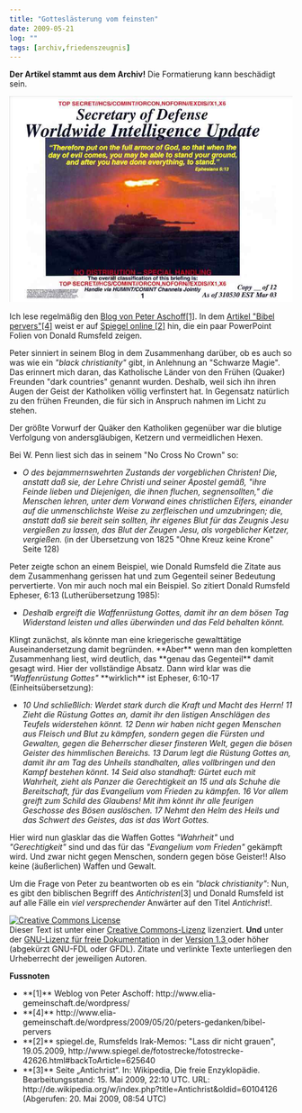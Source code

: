 ```yaml
---
title: "Gotteslästerung vom feinsten"
date: 2009-05-21
log: ""
tags: [archiv,friedenszeugnis]
---
```

**Der Artikel stammt aus dem Archiv!** Die Formatierung kann beschädigt sein.

[![donald_rumsfeld_pp.jpg](donald_rumsfeld_pp.jpg)](http://www.spiegel.de/fotostrecke/fotostrecke-42626-2.html#backToArticle=625640)

Ich lese regelmäßig den <a href="http://www.elia-gemeinschaft.de/wordpress/">Blog von Peter Aschoff[1]</a>. In dem <a href="Weblog von Peter Aschoff: http://www.elia-gemeinschaft.de/wordpress/">Artikel "Bibel pervers"[4]</a> weist er auf <a href="http://www.spiegel.de/fotostrecke/fotostrecke-42626.html#backToArticle=625640">Spiegel online [2]</a> hin, die ein paar PowerPoint Folien von Donald Rumsfeld zeigen.

Peter sinniert in seinem Blog in dem Zusammenhang darüber, ob es auch so was wie ein <cite>"black christianity"</cite> gibt, in Anlehnung an "Schwarze Magie". Das erinnert mich daran, das Katholische Länder von den Frühen (Quaker) Freunden "dark countries" genannt wurden. Deshalb, weil sich ihn ihren Augen der Geist der Katholiken völlig verfinstert hat. In Gegensatz natürlich zu den frühen Freunden, die für sich in Anspruch nahmen im Licht zu stehen.
<!--break-->
Der größte Vorwurf der Quäker den Katholiken gegenüber war die blutige Verfolgung von andersgläubigen, Ketzern und vermeidlichen Hexen. 

Bei W. Penn liest sich das in seinem "No Cross No Crown" so:
<ul>
<li> <cite>O des bejammernswehrten Zustands der vorgeblichen Christen! Die, anstatt daß sie, der Lehre Christi und seiner Apostel gemäß, "ihre Feinde lieben und Diejenigen, die ihnen fluchen, segnensollten," die Menschen lehren, unter dem Vorwand eines christlichen Eifers, einander auf die unmenschlichste Weise zu zerfleischen und umzubringen; die, anstatt daß sie bereit sein sollten, ihr eigenes Blut für das Zeugnis Jesu vergießen zu lassen, das Blut der Zeugen Jesu, als vorgeblicher Ketzer, vergießen.</cite> (in der Übersetzung von 1825 "Ohne Kreuz keine Krone" Seite 128) </li>
</ul>

Peter zeigte schon an einem Beispiel, wie Donald Rumsfeld die Zitate aus dem Zusammenhang gerissen hat und zum Gegenteil seiner Bedeutung pervertierte. Von mir auch noch mal ein Beispiel. So zitiert Donald Rumsfeld Epheser, 6:13 (Lutherübersetzung 1985):
<ul>
<li> <cite>Deshalb ergreift die Waffenrüstung Gottes, damit ihr an dem bösen Tag Widerstand leisten und alles überwinden und das Feld behalten könnt.</cite> </li>
</ul>
Klingt zunächst, als könnte man eine kriegerische gewalttätige Auseinandersetzung damit begründen. **Aber** wenn man den kompletten Zusammenhang liest, wird deutlich, das **genau das Gegenteil** damit gesagt wird. Hier der vollständige Absatz. Dann wird klar was die <i>"Waffenrüstung Gottes"</i> **wirklich** ist Epheser, 6:10-17 (Einheitsübersetzung):

<ul>
<li> <cite>10 Und schließlich: Werdet stark durch die Kraft und Macht des Herrn! 11 Zieht die Rüstung Gottes an, damit ihr den listigen Anschlägen des Teufels widerstehen könnt. 12 Denn wir haben nicht gegen Menschen aus Fleisch und Blut zu kämpfen, sondern gegen die Fürsten und Gewalten, gegen die Beherrscher dieser finsteren Welt, gegen die bösen Geister des himmlischen Bereichs. 13 Darum legt die Rüstung Gottes an, damit ihr am Tag des Unheils standhalten, alles vollbringen und den Kampf bestehen könnt. 14 Seid also standhaft: Gürtet euch mit Wahrheit, zieht als Panzer die Gerechtigkeit an 15 und als Schuhe die Bereitschaft, für das Evangelium vom Frieden zu kämpfen. 16 Vor allem greift zum Schild des Glaubens! Mit ihm könnt ihr alle feurigen Geschosse des Bösen auslöschen. 17 Nehmt den Helm des Heils und das Schwert des Geistes, das ist das Wort Gottes.</cite> </li>
</ul>

Hier wird nun glasklar das die Waffen Gottes <cite>"Wahrheit"</cite> und <cite>"Gerechtigkeit"</cite> sind und das für das <cite>"Evangelium vom Frieden"</cite> gekämpft wird. Und zwar nicht gegen Menschen, sondern gegen böse Geister!! Also keine (äußerlichen) Waffen und Gewalt. 

Um die Frage von Peter zu beantworten ob es ein <cite>"black christianity"</cite>: Nun, es gibt den biblischen Begriff des <cite>Antichristen</cite>[3] und Donald Rumsfeld ist auf alle Fälle ein <i>viel versprechender</i> Anwärter auf den Titel <cite>Antichrist</cite>!.


<a rel="license" href="http://creativecommons.org/licenses/by-sa/3.0/de/"><img alt="Creative Commons License" style="border-width:0" src="http://i.creativecommons.org/l/by-sa/3.0/de/88x31.png" /></a><br />Dieser <span xmlns:dc="http://purl.org/dc/elements/1.1/" href="http://purl.org/dc/dcmitype/Text" rel="dc:type">Text</span> ist unter einer <a rel="license" href="http://creativecommons.org/licenses/by-sa/3.0/de/">Creative Commons-Lizenz</a> lizenziert. **Und** unter der <a href="http://de.wikipedia.org/wiki/GFDL">GNU-Lizenz für freie Dokumentation</a> in der <a href="http://www.gnu.org/licenses/fdl-1.3.html">Version 1.3 </a> oder höher (abgekürzt GNU-FDL oder GFDL). Zitate und verlinkte Texte unterliegen den Urheberrecht der jeweiligen Autoren.


**Fussnoten**
<ul>
<li> **[1]** Weblog von Peter Aschoff: http://www.elia-gemeinschaft.de/wordpress/ </li>
<li> **[4]** http://www.elia-gemeinschaft.de/wordpress/2009/05/20/peters-gedanken/bibel-pervers </li>
<li> **[2]** spiegel.de, Rumsfelds Irak-Memos: "Lass dir nicht grauen", 19.05.2009, http://www.spiegel.de/fotostrecke/fotostrecke-42626.html#backToArticle=625640 </li>
<li> **[3]** Seite „Antichrist“. In: Wikipedia, Die freie Enzyklopädie. Bearbeitungsstand: 15. Mai 2009, 22:10 UTC. URL: http://de.wikipedia.org/w/index.php?title=Antichrist&oldid=60104126 (Abgerufen: 20. Mai 2009, 08:54 UTC) </li>
</ul>
